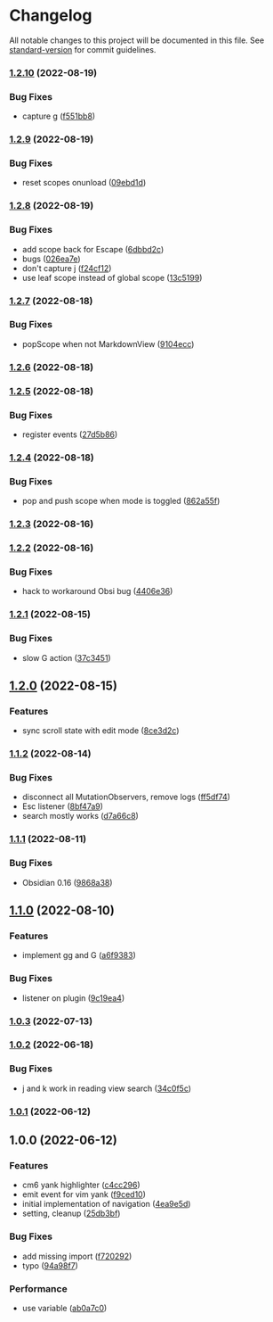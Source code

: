# Changelog

All notable changes to this project will be documented in this file. See [standard-version](https://github.com/conventional-changelog/standard-version) for commit guidelines.

### [1.2.10](https://github.com/kometenstaub/obsidian-vim-reading-view-navigation/compare/1.2.9...1.2.10) (2022-08-19)


### Bug Fixes

* capture g ([f551bb8](https://github.com/kometenstaub/obsidian-vim-reading-view-navigation/commit/f551bb89cf66d9becfaf8618eee5fa53fd1abc41))

### [1.2.9](https://github.com/kometenstaub/obsidian-vim-reading-view-navigation/compare/1.2.8...1.2.9) (2022-08-19)


### Bug Fixes

* reset scopes onunload ([09ebd1d](https://github.com/kometenstaub/obsidian-vim-reading-view-navigation/commit/09ebd1d680096cb890b0ed0c10fd533388e1b766))

### [1.2.8](https://github.com/kometenstaub/obsidian-vim-reading-view-navigation/compare/1.2.7...1.2.8) (2022-08-19)


### Bug Fixes

* add scope back for Escape ([6dbbd2c](https://github.com/kometenstaub/obsidian-vim-reading-view-navigation/commit/6dbbd2cf8b1f3d3540e76c3501a011835fb9fdf8))
* bugs ([026ea7e](https://github.com/kometenstaub/obsidian-vim-reading-view-navigation/commit/026ea7ea799d2d09a8baf11243013abb330cfe41))
* don't capture j ([f24cf12](https://github.com/kometenstaub/obsidian-vim-reading-view-navigation/commit/f24cf12000d12ec5f98bc7eae92f1cf150d1b54a))
* use leaf scope instead of global scope ([13c5199](https://github.com/kometenstaub/obsidian-vim-reading-view-navigation/commit/13c51995bae7fa96fffae33b670ded868bea414d))

### [1.2.7](https://github.com/kometenstaub/obsidian-vim-reading-view-navigation/compare/1.2.6...1.2.7) (2022-08-18)


### Bug Fixes

* popScope when not MarkdownView ([9104ecc](https://github.com/kometenstaub/obsidian-vim-reading-view-navigation/commit/9104ecc099c8be1f67247d3fbe858240efab7839))

### [1.2.6](https://github.com/kometenstaub/obsidian-vim-reading-view-navigation/compare/1.2.5...1.2.6) (2022-08-18)

### [1.2.5](https://github.com/kometenstaub/obsidian-vim-reading-view-navigation/compare/1.2.4...1.2.5) (2022-08-18)


### Bug Fixes

* register events ([27d5b86](https://github.com/kometenstaub/obsidian-vim-reading-view-navigation/commit/27d5b868c40d687b5b36219b2040cb40ced41273))

### [1.2.4](https://github.com/kometenstaub/obsidian-vim-reading-view-navigation/compare/1.2.3...1.2.4) (2022-08-18)


### Bug Fixes

* pop and push scope when mode is toggled ([862a55f](https://github.com/kometenstaub/obsidian-vim-reading-view-navigation/commit/862a55f01dc2918c070c9e4e20b5a8e37ae3fdaa))

### [1.2.3](https://github.com/kometenstaub/obsidian-vim-reading-view-navigation/compare/1.2.2...1.2.3) (2022-08-16)

### [1.2.2](https://github.com/kometenstaub/obsidian-vim-reading-view-navigation/compare/1.2.1...1.2.2) (2022-08-16)


### Bug Fixes

* hack to workaround Obsi bug ([4406e36](https://github.com/kometenstaub/obsidian-vim-reading-view-navigation/commit/4406e368a5966ea46adf03c9f80ea1ee97adb338))

### [1.2.1](https://github.com/kometenstaub/obsidian-vim-reading-view-navigation/compare/1.2.0...1.2.1) (2022-08-15)


### Bug Fixes

* slow G action ([37c3451](https://github.com/kometenstaub/obsidian-vim-reading-view-navigation/commit/37c34519ad53a183b1ff77d709c23e2d31321d82))

## [1.2.0](https://github.com/kometenstaub/obsidian-vim-reading-view-navigation/compare/1.1.2...1.2.0) (2022-08-15)


### Features

* sync scroll state with edit mode ([8ce3d2c](https://github.com/kometenstaub/obsidian-vim-reading-view-navigation/commit/8ce3d2c35201111574eb281ac75a79da65251e21))

### [1.1.2](https://github.com/kometenstaub/obsidian-vim-reading-view-navigation/compare/1.1.1...1.1.2) (2022-08-14)


### Bug Fixes

* disconnect all MutationObservers, remove logs ([ff5df74](https://github.com/kometenstaub/obsidian-vim-reading-view-navigation/commit/ff5df74b445214c140a7a5763c3ff075553a516f))
* Esc listener ([8bf47a9](https://github.com/kometenstaub/obsidian-vim-reading-view-navigation/commit/8bf47a951a47e48ef40162c830f4a20dc49fb68b))
* search mostly works ([d7a66c8](https://github.com/kometenstaub/obsidian-vim-reading-view-navigation/commit/d7a66c820d9f7b94863f1f8891475e59df93cbde))

### [1.1.1](https://github.com/kometenstaub/obsidian-vim-reading-view-navigation/compare/1.1.0...1.1.1) (2022-08-11)


### Bug Fixes

* Obsidian 0.16 ([9868a38](https://github.com/kometenstaub/obsidian-vim-reading-view-navigation/commit/9868a38ff2da22d03f4b2366bce3b605f0e2ce3f))

## [1.1.0](https://github.com/kometenstaub/obsidian-vim-reading-view-navigation/compare/1.0.3...1.1.0) (2022-08-10)


### Features

* implement gg and G ([a6f9383](https://github.com/kometenstaub/obsidian-vim-reading-view-navigation/commit/a6f93839875e40c78da74168a10e9abef4891722))


### Bug Fixes

* listener on plugin ([9c19ea4](https://github.com/kometenstaub/obsidian-vim-reading-view-navigation/commit/9c19ea4488cbee69d23f2d6fa9315d44ea91bef2))

### [1.0.3](https://github.com/kometenstaub/obsidian-vim-reading-view-navigation/compare/1.0.2...1.0.3) (2022-07-13)

### [1.0.2](https://github.com/kometenstaub/obsidian-vim-reading-view-navigation/compare/1.0.1...1.0.2) (2022-06-18)


### Bug Fixes

* j and k work in reading view search ([34c0f5c](https://github.com/kometenstaub/obsidian-vim-reading-view-navigation/commit/34c0f5c93ab098f8e7a7228ffca47324503a9ce5))

### [1.0.1](https://github.com/kometenstaub/obsidian-vim-reading-view-navigation/compare/1.0.0...1.0.1) (2022-06-12)

## 1.0.0 (2022-06-12)


### Features

* cm6 yank highlighter ([c4cc296](https://github.com/kometenstaub/obsidian-vim-yank-highlight/commit/c4cc296623ad512023b10525b5ed6a60622d575e))
* emit event for vim yank ([f9ced10](https://github.com/kometenstaub/obsidian-vim-yank-highlight/commit/f9ced10f75f614ddc381f341652d9e912808bf8b))
* initial implementation of navigation ([4ea9e5d](https://github.com/kometenstaub/obsidian-vim-yank-highlight/commit/4ea9e5daaf31b338082652a186dcaa4fc4f04443))
* setting, cleanup ([25db3bf](https://github.com/kometenstaub/obsidian-vim-yank-highlight/commit/25db3bfba4db8684dd431c86782907bc1a7015eb))


### Bug Fixes

* add missing import ([f720292](https://github.com/kometenstaub/obsidian-vim-yank-highlight/commit/f7202920723d2e0a5eb167106cce25aae20c9406))
* typo ([94a98f7](https://github.com/kometenstaub/obsidian-vim-yank-highlight/commit/94a98f7831d47aef23f740b8814b4d04958d04a3))


### Performance

* use variable ([ab0a7c0](https://github.com/kometenstaub/obsidian-vim-yank-highlight/commit/ab0a7c00674d6aa7d99f05400cbd851cf0e6b2e4))
